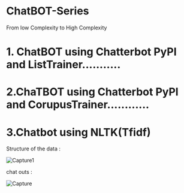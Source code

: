# ChatBOT-Series
From low Complexity to High Complexity

# 1. ChatBOT using Chatterbot PyPI and ListTrainer...........

# 2.ChaTBOT using Chatterbot PyPI and CorupusTrainer............

# 3.Chatbot using NLTK(Tfidf) 

Structure of the data :

   ![Capture1](https://user-images.githubusercontent.com/82649993/160281855-90c44b4c-94cc-48a4-b6be-962c4ea5c4d6.JPG)
          
 chat outs  :
    
   ![Capture](https://user-images.githubusercontent.com/82649993/160281862-67c0120a-a262-4cd5-9194-096dcab7fb5f.JPG)


        
